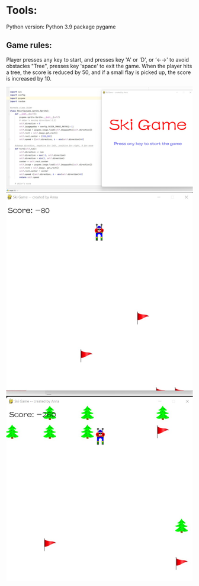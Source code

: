 # Tools:
Python version: Python 3.9
package pygame

## Game rules:
Player presses any key to start, and presses  key 'A' or 'D', or ‘←→' to avoid obstacles "Tree", presses key 'space' to exit the game. 
When the player hits a tree, the score is reduced by 50, and if a small flay is picked up, the score is increased by 10. 

![image](https://github.com/aaaana/ski-game/blob/master/Screenshot1.jpg)
![image](https://github.com/aaaana/ski-game/blob/master/Screenshot2.jpg)
![image](https://github.com/aaaana/ski-game/blob/master/Screenshot3.jpg)
